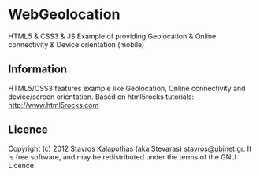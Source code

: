 # WebGeolocation

HTML5 &amp; CSS3 &amp; JS Example of providing Geolocation &amp; Online connectivity &amp; Device orientation (mobile)

## Information

HTML5/CSS3 features example like Geolocation, Online connectivity and device/screen orientation. Based on html5rocks tutorials: <http://www.html5rocks.com>

## Licence

Copyright (c) 2012 Stavros Kalapothas (aka Stevaras) <stavros@ubinet.gr>.
It is free software, and may be redistributed under the terms of the GNU Licence.
